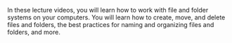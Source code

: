 In these lecture videos, you will learn how to work with file and folder systems on your computers. You will learn how to create, move, and delete files and folders, the best practices for naming and organizing files and folders, and more.